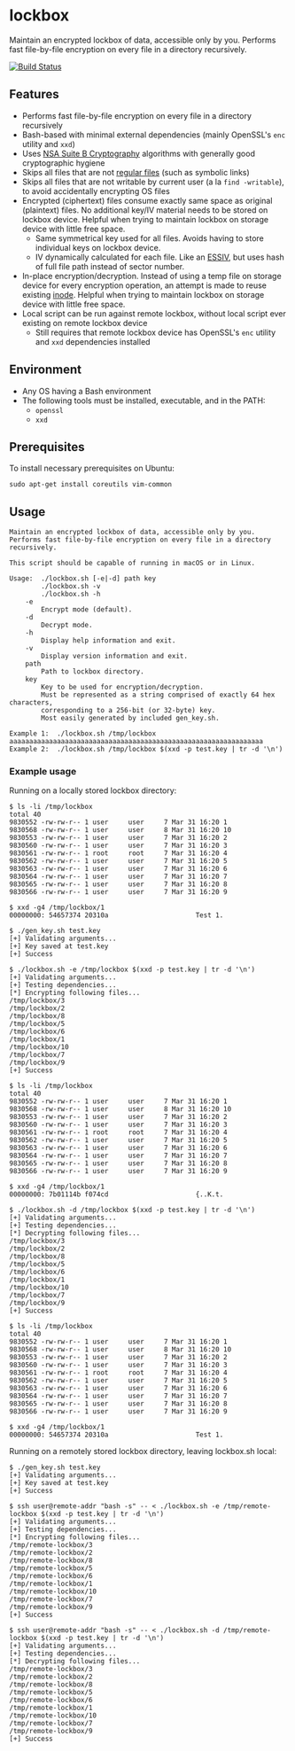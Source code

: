 # lockbox

Maintain an encrypted lockbox of data, accessible only by you.  Performs fast file-by-file encryption on every file in a directory recursively.

[![Build Status](https://travis-ci.org/JElchison/lockbox.svg?branch=master)](https://travis-ci.org/JElchison/lockbox)


## Features
* Performs fast file-by-file encryption on every file in a directory recursively
* Bash-based with minimal external dependencies (mainly OpenSSL's `enc` utility and `xxd`)
* Uses [NSA Suite B Cryptography](https://en.wikipedia.org/wiki/NSA_Suite_B_Cryptography) algorithms with generally good cryptographic hygiene
* Skips all files that are not [regular files](https://en.wikipedia.org/wiki/Unix_file_types#Regular_file) (such as symbolic links)
* Skips all files that are not writable by current user (a la `find -writable`), to avoid accidentally encrypting OS files
* Encrypted (ciphertext) files consume exactly same space as original (plaintext) files.  No additional key/IV material needs to be stored on lockbox device.  Helpful when trying to maintain lockbox on storage device with little free space.
    * Same symmetrical key used for all files.  Avoids having to store individual keys on lockbox device.
    * IV dynamically calculated for each file.  Like an [ESSIV](https://en.wikipedia.org/wiki/Disk_encryption_theory#Encrypted_salt-sector_initialization_vector_(ESSIV)), but uses hash of full file path instead of sector number.
* In-place encryption/decryption.  Instead of using a temp file on storage device for every encryption operation, an attempt is made to reuse existing [inode](https://en.wikipedia.org/wiki/Inode).  Helpful when trying to maintain lockbox on storage device with little free space.
* Local script can be run against remote lockbox, without local script ever existing on remote lockbox device
    * Still requires that remote lockbox device has OpenSSL's `enc` utility and `xxd` dependencies installed


## Environment
* Any OS having a Bash environment
* The following tools must be installed, executable, and in the PATH:
    * `openssl`
    * `xxd`


## Prerequisites
To install necessary prerequisites on Ubuntu:

    sudo apt-get install coreutils vim-common


## Usage
```
Maintain an encrypted lockbox of data, accessible only by you.
Performs fast file-by-file encryption on every file in a directory recursively.

This script should be capable of running in macOS or in Linux.

Usage:  ./lockbox.sh [-e|-d] path key
        ./lockbox.sh -v
        ./lockbox.sh -h
    -e
        Encrypt mode (default).
    -d
        Decrypt mode.
    -h
        Display help information and exit.
    -v
        Display version information and exit.
    path
        Path to lockbox directory.
    key
        Key to be used for encryption/decryption.
        Must be represented as a string comprised of exactly 64 hex characters,
        corresponding to a 256-bit (or 32-byte) key.
        Most easily generated by included gen_key.sh.

Example 1:  ./lockbox.sh /tmp/lockbox aaaaaaaaaaaaaaaaaaaaaaaaaaaaaaaaaaaaaaaaaaaaaaaaaaaaaaaaaaaaaaaa
Example 2:  ./lockbox.sh /tmp/lockbox $(xxd -p test.key | tr -d '\n')
```

### Example usage
Running on a locally stored lockbox directory:
```
$ ls -li /tmp/lockbox
total 40
9830552 -rw-rw-r-- 1 user     user     7 Mar 31 16:20 1
9830568 -rw-rw-r-- 1 user     user     8 Mar 31 16:20 10
9830553 -rw-rw-r-- 1 user     user     7 Mar 31 16:20 2
9830560 -rw-rw-r-- 1 user     user     7 Mar 31 16:20 3
9830561 -rw-rw-r-- 1 root     root     7 Mar 31 16:20 4
9830562 -rw-rw-r-- 1 user     user     7 Mar 31 16:20 5
9830563 -rw-rw-r-- 1 user     user     7 Mar 31 16:20 6
9830564 -rw-rw-r-- 1 user     user     7 Mar 31 16:20 7
9830565 -rw-rw-r-- 1 user     user     7 Mar 31 16:20 8
9830566 -rw-rw-r-- 1 user     user     7 Mar 31 16:20 9

$ xxd -g4 /tmp/lockbox/1
00000000: 54657374 20310a                      Test 1.

$ ./gen_key.sh test.key
[+] Validating arguments...
[+] Key saved at test.key
[+] Success

$ ./lockbox.sh -e /tmp/lockbox $(xxd -p test.key | tr -d '\n')
[+] Validating arguments...
[+] Testing dependencies...
[*] Encrypting following files...
/tmp/lockbox/3
/tmp/lockbox/2
/tmp/lockbox/8
/tmp/lockbox/5
/tmp/lockbox/6
/tmp/lockbox/1
/tmp/lockbox/10
/tmp/lockbox/7
/tmp/lockbox/9
[+] Success

$ ls -li /tmp/lockbox
total 40
9830552 -rw-rw-r-- 1 user     user     7 Mar 31 16:20 1
9830568 -rw-rw-r-- 1 user     user     8 Mar 31 16:20 10
9830553 -rw-rw-r-- 1 user     user     7 Mar 31 16:20 2
9830560 -rw-rw-r-- 1 user     user     7 Mar 31 16:20 3
9830561 -rw-rw-r-- 1 root     root     7 Mar 31 16:20 4
9830562 -rw-rw-r-- 1 user     user     7 Mar 31 16:20 5
9830563 -rw-rw-r-- 1 user     user     7 Mar 31 16:20 6
9830564 -rw-rw-r-- 1 user     user     7 Mar 31 16:20 7
9830565 -rw-rw-r-- 1 user     user     7 Mar 31 16:20 8
9830566 -rw-rw-r-- 1 user     user     7 Mar 31 16:20 9

$ xxd -g4 /tmp/lockbox/1
00000000: 7b01114b f074cd                      {..K.t.

$ ./lockbox.sh -d /tmp/lockbox $(xxd -p test.key | tr -d '\n')
[+] Validating arguments...
[+] Testing dependencies...
[*] Decrypting following files...
/tmp/lockbox/3
/tmp/lockbox/2
/tmp/lockbox/8
/tmp/lockbox/5
/tmp/lockbox/6
/tmp/lockbox/1
/tmp/lockbox/10
/tmp/lockbox/7
/tmp/lockbox/9
[+] Success

$ ls -li /tmp/lockbox
total 40
9830552 -rw-rw-r-- 1 user     user     7 Mar 31 16:20 1
9830568 -rw-rw-r-- 1 user     user     8 Mar 31 16:20 10
9830553 -rw-rw-r-- 1 user     user     7 Mar 31 16:20 2
9830560 -rw-rw-r-- 1 user     user     7 Mar 31 16:20 3
9830561 -rw-rw-r-- 1 root     root     7 Mar 31 16:20 4
9830562 -rw-rw-r-- 1 user     user     7 Mar 31 16:20 5
9830563 -rw-rw-r-- 1 user     user     7 Mar 31 16:20 6
9830564 -rw-rw-r-- 1 user     user     7 Mar 31 16:20 7
9830565 -rw-rw-r-- 1 user     user     7 Mar 31 16:20 8
9830566 -rw-rw-r-- 1 user     user     7 Mar 31 16:20 9

$ xxd -g4 /tmp/lockbox/1
00000000: 54657374 20310a                      Test 1.
```

Running on a remotely stored lockbox directory, leaving lockbox.sh local:
```
$ ./gen_key.sh test.key
[+] Validating arguments...
[+] Key saved at test.key
[+] Success

$ ssh user@remote-addr "bash -s" -- < ./lockbox.sh -e /tmp/remote-lockbox $(xxd -p test.key | tr -d '\n')
[+] Validating arguments...
[+] Testing dependencies...
[*] Encrypting following files...
/tmp/remote-lockbox/3
/tmp/remote-lockbox/2
/tmp/remote-lockbox/8
/tmp/remote-lockbox/5
/tmp/remote-lockbox/6
/tmp/remote-lockbox/1
/tmp/remote-lockbox/10
/tmp/remote-lockbox/7
/tmp/remote-lockbox/9
[+] Success

$ ssh user@remote-addr "bash -s" -- < ./lockbox.sh -d /tmp/remote-lockbox $(xxd -p test.key | tr -d '\n')
[+] Validating arguments...
[+] Testing dependencies...
[*] Decrypting following files...
/tmp/remote-lockbox/3
/tmp/remote-lockbox/2
/tmp/remote-lockbox/8
/tmp/remote-lockbox/5
/tmp/remote-lockbox/6
/tmp/remote-lockbox/1
/tmp/remote-lockbox/10
/tmp/remote-lockbox/7
/tmp/remote-lockbox/9
[+] Success
```
